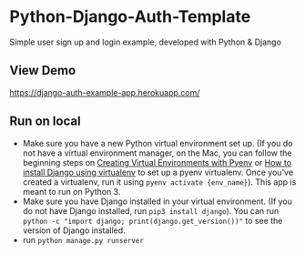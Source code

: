 # Python-Django-Auth-Template
Simple user sign up and login example, developed with Python &amp; Django

## View Demo
https://django-auth-example-app.herokuapp.com/

## Run on local
- Make sure you have a new Python virtual environment set up. (If you do not have a virtual environment manager, on the Mac, you can follow the beginning steps on [Creating Virtual Environments with Pyenv](https://akrabat.com/creating-virtual-environments-with-pyenv/) or [How to install Django using virtualenv](https://help.dreamhost.com/hc/en-us/articles/215317948-How-to-install-Django-using-virtualenv) to set up a pyenv virtualenv. Once you've created a virtualenv, run it using `pyenv activate {env_name}`). This app is meant to run on Python 3.
- Make sure you have Django installed in your virtual environment. (If you do not have Django installed, run `pip3 install django`). You can run `python -c "import django; print(django.get_version())"` to see the version of Django installed.
- run `python manage.py runserver`

